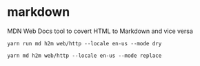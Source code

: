 # markdown
MDN Web Docs tool to covert HTML to Markdown and vice versa

```
yarn run md h2m web/http --locale en-us --mode dry
```

```
yarn md h2m web/http --locale en-us --mode replace
```
